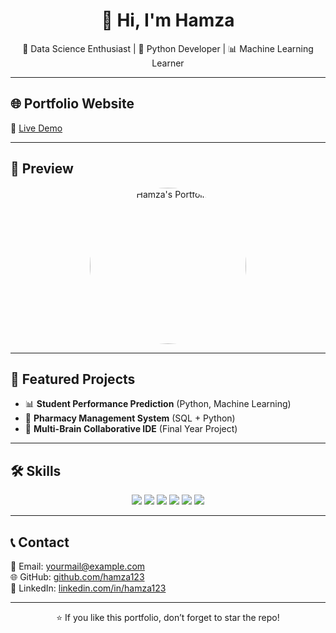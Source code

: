 <h1 align="center">👋 Hi, I'm Hamza</h1>
<p align="center">
  🚀 Data Science Enthusiast | 🐍 Python Developer | 📊 Machine Learning Learner
</p>

---

## 🌐 Portfolio Website
🔗 [Live Demo](https://YourUsername.github.io/hamza-portfolio/)

---

## 📸 Preview
<p align="center">
  <img src="images/profile.jpg" alt="Hamza's Portfolio" width="250" style="border-radius:50%">
</p>

---

## 💼 Featured Projects
- 📊 **Student Performance Prediction** (Python, Machine Learning)  
- 💊 **Pharmacy Management System** (SQL + Python)  
- 🧠 **Multi-Brain Collaborative IDE** (Final Year Project)  

---

## 🛠️ Skills
<p align="center">
  <img src="https://img.shields.io/badge/Python-3776AB?style=for-the-badge&logo=python&logoColor=white"/>
  <img src="https://img.shields.io/badge/SQL-336791?style=for-the-badge&logo=postgresql&logoColor=white"/>
  <img src="https://img.shields.io/badge/Machine%20Learning-FF6F00?style=for-the-badge&logo=tensorflow&logoColor=white"/>
  <img src="https://img.shields.io/badge/Data%20Visualization-4CAF50?style=for-the-badge&logo=plotly&logoColor=white"/>
  <img src="https://img.shields.io/badge/Pandas-150458?style=for-the-badge&logo=pandas&logoColor=white"/>
  <img src="https://img.shields.io/badge/Numpy-013243?style=for-the-badge&logo=numpy&logoColor=white"/>
</p>

---

## 📞 Contact
📧 Email: yourmail@example.com  
🌐 GitHub: [github.com/hamza123](https://github.com/hamza123)  
💼 LinkedIn: [linkedin.com/in/hamza123](https://linkedin.com/in/hamza123)  

---

<p align="center">
  ⭐ If you like this portfolio, don’t forget to star the repo!
</p>
